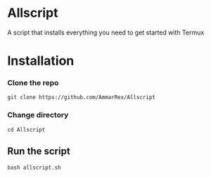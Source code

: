 # Allscript
A script that installs everything you need to get started with Termux

[logo]: https://github.com/AmmarRex/Allscript/blob/main/Logo.jpg

# Installation

###  Clone the repo

```git clone https://github.com/AmmarRex/Allscript```

###  Change directory

`cd Allscript`

##  Run the script

`bash allscript.sh`

